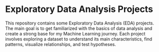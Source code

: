 # Exploratory Data Analysis Projects

This repository contains some Exploratory Data Analysis (EDA) projects. The main goal is to get familiarized with the basics of data analysis and create a strong base for my Machine Learning journey.
Each project involves exploring a dataset to understand its main characteristics, find patterns, visualize relationships, and test hypotheses.

